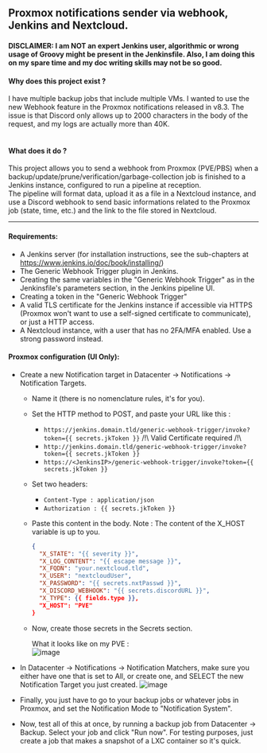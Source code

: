 ## Proxmox notifications sender via webhook, Jenkins and Nextcloud.

#### DISCLAIMER: I am NOT an expert Jenkins user, algorithmic or wrong usage of Groovy might be present in the Jenkinsfile. Also, I am doing this on my spare time and my doc writing skills may not be so good.

#### Why does this project exist ?
I have multiple backup jobs that include multiple VMs. I wanted to use the new Webhook feature in the Proxmox notifications released in v8.3. The issue is that Discord only allows up to 2000 characters in the body of the request, and my logs are actually more than 40K.
<br/><br/>

#### What does it do ?
This project allows you to send a webhook from Proxmox (PVE/PBS) when a backup/update/prune/verification/garbage-collection job is finished to a Jenkins instance, configured to run a pipeline at reception.
<br/>
The pipeline will format data, upload it as a file in a Nextcloud instance, and use a Discord webhook to send basic informations related to the Proxmox job (state, time, etc.) and the link to the file stored in Nextcloud.

---

#### Requirements:

- A Jenkins server (for installation instructions, see the sub-chapters at https://www.jenkins.io/doc/book/installing/)
- The Generic Webhook Trigger plugin in Jenkins.
- Creating the same variables in the "Generic Webhook Trigger" as in the Jenkinsfile's parameters section, in the Jenkins pipeline UI.
- Creating a token in the "Generic Webhook Trigger"
- A valid TLS certificate for the Jenkins instance if accessible via HTTPS (Proxmox won't want to use a self-signed certificate to communicate), or just a HTTP access.
- A Nextcloud instance, with a user that has no 2FA/MFA enabled. Use a strong password instead.

#### Proxmox configuration (UI Only):
- Create a new Notification target in Datacenter -> Notifications -> Notification Targets.
  - Name it (there is no nomenclature rules, it's for you).
  - Set the HTTP method to POST, and paste your URL like this :
    <br/>
    - `https://jenkins.domain.tld/generic-webhook-trigger/invoke?token={{ secrets.jkToken }}` /!\ Valid Certificate required /!\
    - `http://jenkins.domain.tld/generic-webhook-trigger/invoke?token={{ secrets.jkToken }}`
    - `https://<JenkinsIP>/generic-webhook-trigger/invoke?token={{ secrets.jkToken }}`
  - Set two headers:
    - `Content-Type : application/json`
    - `Authorization : {{ secrets.jkToken }}`
  - Paste this content in the body. Note : The content of the X_HOST variable is up to you.
    ```json
    {
      "X_STATE": "{{ severity }}",
      "X_LOG_CONTENT": "{{ escape message }}",
      "X_FQDN": "your.nextcloud.tld",
      "X_USER": "nextcloudUser",
      "X_PASSWORD": "{{ secrets.nxtPasswd }}",
      "X_DISCORD_WEBHOOK": "{{ secrets.discordURL }}",
      "X_TYPE": {{ fields.type }},
      "X_HOST": "PVE"
    }
    ```
  - Now, create those secrets in the Secrets section.
  
    What it looks like on my PVE :
    <br/>
    ![image](https://github.com/user-attachments/assets/672db57e-7ace-47fa-9608-7fc5c13b8d4f)

- In Datacenter -> Notifications -> Notification Matchers, make sure you either have one that is set to All, or create one, and SELECT the new Notification Target you just created.
  ![image](https://github.com/user-attachments/assets/34ebd620-b31c-4b0f-8110-31b849dca741)

- Finally, you just have to go to your backup jobs or whatever jobs in Proxmox, and set the Notification Mode to "Notification System".
- Now, test all of this at once, by running a backup job from Datacenter -> Backup. Select your job and click "Run now". For testing purposes, just create a job that makes a snapshot of a LXC container so it's quick. 
